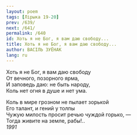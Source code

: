 ```yaml
---
layout: poem
tags: [Лірыка 19-20]
prev: /639/
next: /641/
permalink: /640
id: Хоть я не Бог, я вам даю свободу...
title: Хоть я не Бог, я вам даю свободу...
author: ВАСІЛЬ ЗУЁНАК
lang: ru
---
```



Хоть я не Бог, я вам даю свободу  
От вечного, позорного ярма,  
И заповедь даю: не быть народу,  
Коль нет огня в душе и нет ума.  

Коль в мире грозном не пылает зорькой  
Его талант, и гений у толпы  
Чужую милость просит речью чуждой горько, —  
Тогда живите на земле, рабы!..  
*1991*  
